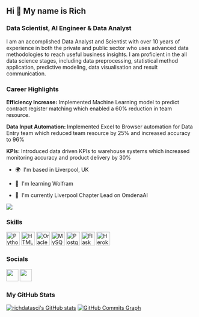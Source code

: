 <h2>Hi 👋 My name is Rich</h2> 
<h3>Data Scientist, AI Engineer & Data Analyst</h2>
I am an accomplished Data Analyst and Scientist with over 10 years of experience in both the private and public sector who uses advanced data methodologies to reach useful business insights. I am proficient in the all data science stages, including data preprocessing, statistical method application, predictive modeling, data visualisation and result communication. 

<h3>Career Highlights</h3>

<b>Efficiency Increase:</b> Implemented Machine Learning model to predict contract register matching which enabled a 60% reduction in team resource. 

<b>Data Input Automation: </b>  Implemented Excel to Browser automation for Data Entry team which reduced team resource by 25% and increased accuracy to 96%

<b>KPIs:</b> Introduced data driven KPIs to warehouse systems which increased monitoring accuracy and product delivery by 30% 

* 🌍  I'm based in Liverpool, UK 

* 🧠  I'm learning Wolfram 

* 🤝  I'm currently Liverpool Chapter Lead on OmdenaAI

<a href="https://www.twitter.com/Richdatasci" target="_blank" rel="noreferrer"><img src="https://img.shields.io/twitter/follow/Richdatasci?logo=twitter&style=for-the-badge&color=0891b2&labelColor=1c1917" /></a>
### Skills

<p align="left"> <a href="https://www.python.org/" target="_blank" rel="noreferrer"><img src="https://raw.githubusercontent.com/danielcranney/readme-generator/main/public/icons/skills/python-colored.svg" width="36" height="36" alt="Python" /></a> <a href="https://developer.mozilla.org/en-US/docs/Glossary/HTML5" target="_blank" rel="noreferrer"><img src="https://raw.githubusercontent.com/danielcranney/readme-generator/main/public/icons/skills/html5-colored.svg" width="36" height="36" alt="HTML5" /></a> <a href="https://www.oracle.com/uk/index.html" target="_blank" rel="noreferrer"><img src="https://raw.githubusercontent.com/danielcranney/readme-generator/main/public/icons/skills/oracle-colored.svg" width="36" height="36" alt="Oracle" /></a> <a href="https://www.mysql.com/" target="_blank" rel="noreferrer"><img src="https://raw.githubusercontent.com/danielcranney/readme-generator/main/public/icons/skills/mysql-colored.svg" width="36" height="36" alt="MySQL" /></a> <a href="https://www.postgresql.org/" target="_blank" rel="noreferrer"><img src="https://raw.githubusercontent.com/danielcranney/readme-generator/main/public/icons/skills/postgresql-colored.svg" width="36" height="36" alt="PostgreSQL" /></a> <a href="https://flask.palletsprojects.com/en/2.0.x/" target="_blank" rel="noreferrer"><img src="https://raw.githubusercontent.com/danielcranney/readme-generator/main/public/icons/skills/flask-colored.svg" width="36" height="36" alt="Flask" /></a> <a href="https://www.heroku.com/" target="_blank" rel="noreferrer"><img src="https://raw.githubusercontent.com/danielcranney/readme-generator/main/public/icons/skills/heroku-colored.svg" width="36" height="36" alt="Heroku" /></a> </p> 
<h3>Socials  </h3><p align="left"> <a href="https://www.github.com/richdatasci" target="_blank" rel="noreferrer"><img src="https://raw.githubusercontent.com/danielcranney/readme-generator/main/public/icons/socials/github.svg" width="32" height="32" /></a> <a href="https://www.twitter.com/Richdatasci" target="_blank" rel="noreferrer"><img src="https://raw.githubusercontent.com/danielcranney/readme-generator/main/public/icons/socials/twitter.svg" width="32" height="32" /></a></p>

<h3>My GitHub Stats</h3>

<a href="http://www.github.com/richdatasci"><img src="https://github-readme-stats.vercel.app/api?username=richdatasci&show_icons=true&hide=&count_private=true&title_color=0891b2&text_color=ffffff&icon_color=0891b2&bg_color=1c1917&hide_border=true&show_icons=true" alt="richdatasci's GitHub stats" /></a>
<a href="http://www.github.com/richdatasci"><img src="https://activity-graph.herokuapp.com/graph?username=richdatasci&bg_color=1c1917&color=ffffff&line=0891b2&point=ffffff&area_color=1c1917&area=true&hide_border=true&custom_title=GitHub%20Commits%20Graph" alt="GitHub Commits Graph" /></a>
